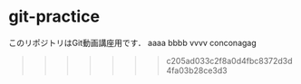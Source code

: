 # git-practice
このリポジトリはGit動画講座用です．
aaaa
bbbb
vvvv
conconagag
>>>>>>> c205ad033c2f8a0d4fbc8372d3d4fa03b28ce3d3

